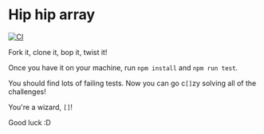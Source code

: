 # Hip hip array

[![CI](https://github.com/swe-resources-room/hip-hip-array/actions/workflows/jest.yaml/badge.svg)](https://github.com/swe-resources-room/hip-hip-array/actions/workflows/jest.yaml)

Fork it, clone it, bop it, twist it!

Once you have it on your machine, run `npm install` and `npm run test`.

You should find lots of failing tests. Now you can go c`[]`zy solving all of the challenges!

You're a wizard, `[]`!

Good luck :D
